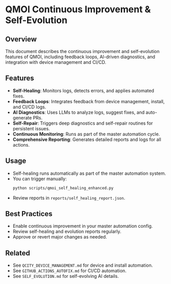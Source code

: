 # QMOI Continuous Improvement & Self-Evolution

## Overview

This document describes the continuous improvement and self-evolution features of QMOI, including feedback loops, AI-driven diagnostics, and integration with device management and CI/CD.

## Features

- **Self-Healing**: Monitors logs, detects errors, and applies automated fixes.
- **Feedback Loops**: Integrates feedback from device management, install, and CI/CD logs.
- **AI Diagnostics**: Uses LLMs to analyze logs, suggest fixes, and auto-generate PRs.
- **Self-Repair**: Triggers deep diagnostics and self-repair routines for persistent issues.
- **Continuous Monitoring**: Runs as part of the master automation cycle.
- **Comprehensive Reporting**: Generates detailed reports and logs for all actions.

## Usage

- Self-healing runs automatically as part of the master automation system.
- You can trigger manually:
  ```bash
  python scripts/qmoi_self_healing_enhanced.py
  ```
- Review reports in `reports/self_healing_report.json`.

## Best Practices

- Enable continuous improvement in your master automation config.
- Review self-healing and evolution reports regularly.
- Approve or revert major changes as needed.

## Related

- See `QCITY_DEVICE_MANAGEMENT.md` for device and install automation.
- See `GITHUB_ACTIONS_AUTOFIX.md` for CI/CD automation.
- See `SELF_EVOLUTION.md` for self-evolving AI details.
